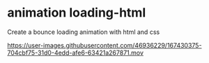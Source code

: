 # animation loading-html
Create a bounce loading animation with html and css

https://user-images.githubusercontent.com/46936229/167430375-704cbf75-31d0-4edd-afe6-63421a267871.mov
